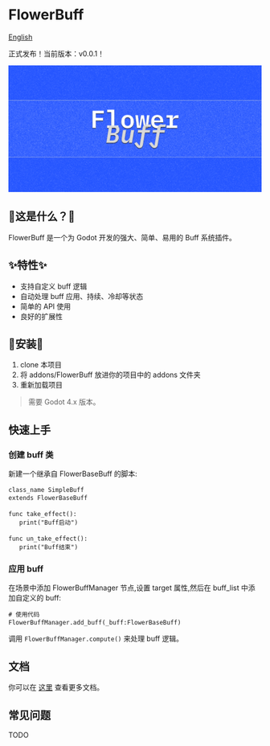 # FlowerBuff

[English](READMEEN.md)

正式发布！当前版本：v0.0.1！

![](Cover.png)

## 🤔这是什么？🤔

FlowerBuff 是一个为 Godot 开发的强大、简单、易用的 Buff 系统插件。

## ✨特性✨

- 支持自定义 buff 逻辑
- 自动处理 buff 应用、持续、冷却等状态
- 简单的 API 使用
- 良好的扩展性

## 🫡安装🫡

1. clone 本项目
2. 将 addons/FlowerBuff 放进你的项目中的 addons 文件夹
3. 重新加载项目

> 需要 Godot 4.x 版本。

## 快速上手

### 创建 buff 类

新建一个继承自 FlowerBaseBuff 的脚本:

```gdscript
class_name SimpleBuff 
extends FlowerBaseBuff

func take_effect():
   print("Buff启动")

func un_take_effect():
   print("Buff结束")
```

### 应用 buff

在场景中添加 FlowerBuffManager 节点,设置 target 属性,然后在 buff_list 中添加自定义的 buff:

```gdscript
# 使用代码
FlowerBuffManager.add_buff(_buff:FlowerBaseBuff)
```

调用 `FlowerBuffManager.compute()` 来处理 buff 逻辑。

## 文档

你可以在 [这里](https://btother.gitbook.io/flowerbuff/) 查看更多文档。

## 常见问题

TODO
